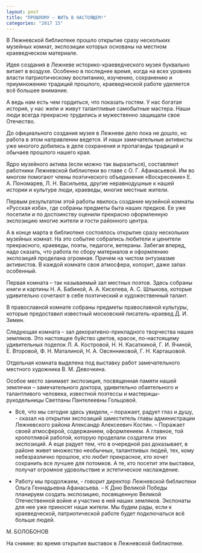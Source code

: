 ```yaml
---
layout: post
title: "ПРОШЛОМУ – ЖИТЬ В НАСТОЯЩЕМ!"
categories: "2017 15"
---
```


В Лежневской библиотеке прошло открытие сразу нескольких музейных комнат, экспозиции которых основаны на местном краеведческом материале.

Идея создания в Лежневе историко-краеведческого музея буквально витает в воздухе. Особенно в последнее время, когда на всех уровнях власти патриотическому воспитанию, изучению, сохранению и приумножению традиций прошлого, краеведческой работе уделяется всё большее внимание.

А ведь нам есть чем гордиться, что показать гостям. У нас богатая история, у нас жили и живут талантливые самобытные мастера. Наши люди всегда прекрасно трудились и мужественно защищали свое Отечество.

До официального создания музея в Лежневе дело пока не дошло, но работа в этом направлении ведется. И наши замечательные активисты уже многого добились в деле сохранения и пропаганды традиций и обычаев прошлого нашего края.

Ядро музейного актива (если можно так выразиться), составляют работники Лежневской библиотеки во главе с О. Г. Афанасьевой. Им во многом помогают члены поэтического объединения «Воскресение» Е. А. Пономарев, Л. Н. Васильева, другие неравнодушные к нашей истории и культуре люди, краеведы, многие местные жители.

Первым результатом этой работы явилось создание музейной комнаты «Русская изба», где собраны предметы быта наших предков. Ее уже посетили и по достоинству оценили прекрасно оформленную экспозицию многие жители и гости районного центра.

А в конце марта в библиотеке состоялось открытие сразу нескольких музейных комнат. На это событие собрались любители и ценители прекрасного, краеведы, поэты, педагоги, ветераны. Забегая вперед, надо сказать, что работа по сбору материалов и оформлению экспозиций проделана огромная. Причем на чистом энтузиазме активистов. В каждой комнате своя атмосфера, колорит, даже запах особенный.

Первая комната – так называемый зал местных поэтов. Здесь собраны книги и картины Н. А. Бабиной, А. А. Киселева, А. С. Шлыкова, которые удивительно сочетают в себе поэтический и художественный талант.

В православной комнате собраны предметы православной культуры, которые предоставил известный московский писатель-краевед Д. И. Зимин.

Следующая комната – зал декоративно-прикладного творчества наших земляков. Это настоящее буйство цветов, красок, по-настоящему удивительных поделок Л. А. Костровой, Н. Н. Касаткиной, Г. И. Ячиной, Е. Второвой, Ф. Н. Маталиной, Н. А. Овсянниковой, Г. Н. Карташовой.

Отдельная комната выделена под выставку работ замечательного местного художника В. М. Девочкина.

Особое место занимает экспозиция, посвященная памяти нашей землячки – замечательного доктора, удивительно обаятельного и талантливого человека, известной поэтессы и мастерицы-рукодельницы Светланы Пантелеевны Гольцовой.

- Всё, что мы сегодня здесь увидели, – поражает, радует глаз и душу, - сказал на открытии экспозиций заместитель главы администрации Лежневского района Александр Алексеевич Костин. – Поражает своей атмосферой, содержанием, оформлением. А главное, той кропотливой работой, которую проделали создатели этих экспозиций. А еще радует тем, что в очередной раз доказывает, в районе живет множество необычных, талантливых людей, тех, кому небезразлично прошлое, кто любит прекрасное, кто хочет сохранить все лучшее для потомков. А те, кто посетит эти выставки, получат огромное удовольствие и эстетическое наслаждение.

- Работу мы продолжаем, - говорит директор Лежневской библиотеки Ольга Геннадьевна Афанасьева. – К Дню Великой Победы планируем создать экспозицию, посвященную Великой Отечественной войне и участию в ней наших земляков. Экспонаты для нее уже приносят наши жители. Мы будем рады, если к краеведческой, патриотической работе будет подключаться всё больше людей.

М. БОЛОБОНОВ

На снимке: во время открытия выставок в Лежневской библиотеке.


